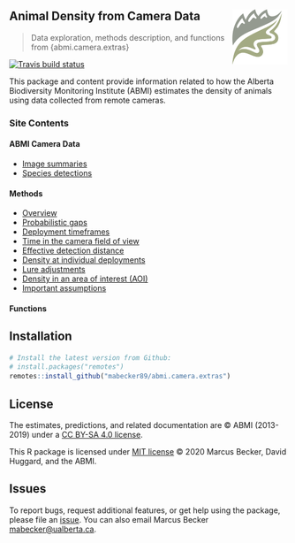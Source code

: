 
## Animal Density from Camera Data <img src = "man/figures/ABMI-notext.png" height="100" width="100" align="right" />

> Data exploration, methods description, and functions from
> {abmi.camera.extras}

<!-- badges: start -->

[![Travis build
status](https://travis-ci.org/mabecker89/abmi.camera.extras.svg?branch=master)](https://travis-ci.org/mabecker89/abmi.camera.extras)
<!-- badges: end -->

This package and content provide information related to how the Alberta
Biodiversity Monitoring Institute (ABMI) estimates the density of
animals using data collected from remote cameras.

### Site Contents

#### ABMI Camera Data

  - [Image summaries](link)
  - [Species detections](link)

#### Methods

  - [Overview](link)
  - [Probabilistic gaps](link)
  - [Deployment timeframes](link)
  - [Time in the camera field of view](link)
  - [Effective detection distance](link)
  - [Density at individual deployments](link)
  - [Lure adjustments](link)
  - [Density in an area of interest (AOI)](link)
  - [Important assumptions](link)

#### Functions

## Installation

``` r
# Install the latest version from Github:
# install.packages("remotes")
remotes::install_github("mabecker89/abmi.camera.extras")
```

## License

The estimates, predictions, and related documentation are © ABMI
(2013-2019) under a [CC BY-SA 4.0
license](https://creativecommons.org/licenses/by-sa/4.0/).

This R package is licensed under [MIT
license](https://github.com/mabecker89/abmi.camera.extras/blob/master/LICENSE)
© 2020 Marcus Becker, David Huggard, and the ABMI.

## Issues

To report bugs, request additional features, or get help using the
package, please file an
[issue](https://github.com/mabecker89/abmi.camera.extras/issues). You
can also email Marcus Becker <mabecker@ualberta.ca>.
